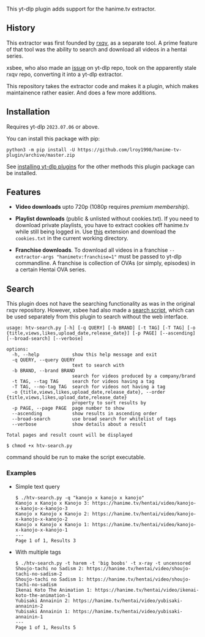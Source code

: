 This yt-dlp plugin adds support for the hanime.tv extractor. 

## History

This extractor was first founded by [rxqv](https://github.com/rxqv/htv), as a separate tool. A prime feature of that tool was the ability to search and download all videos in a hentai series.

xsbee, who also made an [issue](https://github.com/yt-dlp/yt-dlp/issues/4007) on yt-dlp repo, took on the apparently stale rxqv repo, converting it into a yt-dlp extractor.

This repository takes the extractor code and makes it a plugin, which makes maintainence rather easier. And does a few more additions.

## Installation

Requires yt-dlp `2023.07.06` or above.

You can install this package with pip:
```
python3 -m pip install -U https://github.com/lroy1998/hanime-tv-plugin/archive/master.zip
```

See [installing yt-dlp plugins](https://github.com/yt-dlp/yt-dlp#installing-plugins) for the other methods this plugin package can be installed.

## Features

- **Video downloads** upto 720p (1080p requires _premium membership_).
  
- **Playlist downloads** (public & unlisted without cookies.txt). If you need to download private playlists, you have to extract cookies off hanime.tv while still being logged in. Use [this](https://chrome.google.com/webstore/detail/get-cookiestxt-locally/cclelndahbckbenkjhflpdbgdldlbecc) extension and download the `cookies.txt` in the current working directory.

- **Franchise downloads**. To download all videos in a franchise `--extractor-args "hanimetv:franchise=1"` must be passed to yt-dlp commandline. A franchise is collection of OVAs (or simply, episodes) in a certain Hentai OVA series.

## Search

This plugin does not have the searching functionality as was in the original rxqv repository. However, xsbee had also made a [search script](https://github.com/xsbee/yt-dlp/releases/download/htv/htv-search.py), which can be used separately from this plugin to search without the web interface.


```
usage: htv-search.py [-h] [-q QUERY] [-b BRAND] [-t TAG] [-T TAG] [-o {title,views,likes,upload_date,release_date}] [-p PAGE] [--ascending] [--broad-search] [--verbose]

options:
  -h, --help            show this help message and exit
  -q QUERY, --query QUERY
                        text to search with
  -b BRAND, --brand BRAND
                        search for videos produced by a company/brand
  -t TAG, --tag TAG     search for videos having a tag
  -T TAG, --no-tag TAG  search for videos not having a tag
  -o {title,views,likes,upload_date,release_date}, --order {title,views,likes,upload_date,release_date}
                        property to sort results by
  -p PAGE, --page PAGE  page number to show
  --ascending           show results in ascending order
  --broad-search        use broad search for whitelist of tags
  --verbose             show details about a result

Total pages and result count will be displayed
```

```
$ chmod +x htv-search.py
```

command should be run to make the script executable.

### Examples

- Simple text query

    ```
    $ ./htv-search.py -q "kanojo x kanojo x kanojo"
    Kanojo x Kanojo x Kanojo 3: https://hanime.tv/hentai/video/kanojo-x-kanojo-x-kanojo-3
    Kanojo x Kanojo x Kanojo 2: https://hanime.tv/hentai/video/kanojo-x-kanojo-x-kanojo-2
    Kanojo x Kanojo x Kanojo 1: https://hanime.tv/hentai/video/kanojo-x-kanojo-x-kanojo-1
    ---
    Page 1 of 1, Results 3
    ```

- With multiple tags

    ```
    $ ./htv-search.py -t harem -t 'big boobs' -t x-ray -t uncensored
    Shoujo-tachi no Sadism 2: https://hanime.tv/hentai/video/shoujo-tachi-no-sadism-2
    Shoujo-tachi no Sadism 1: https://hanime.tv/hentai/video/shoujo-tachi-no-sadism
    Ikenai Koto The Animation 1: https://hanime.tv/hentai/video/ikenai-koto-the-animation-1
    Yubisaki Annainin 2: https://hanime.tv/hentai/video/yubisaki-annainin-2
    Yubisaki Annainin 1: https://hanime.tv/hentai/video/yubisaki-annainin-1
    ---
    Page 1 of 1, Results 5
    ```
